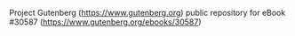 Project Gutenberg (https://www.gutenberg.org) public repository for eBook #30587 (https://www.gutenberg.org/ebooks/30587)
